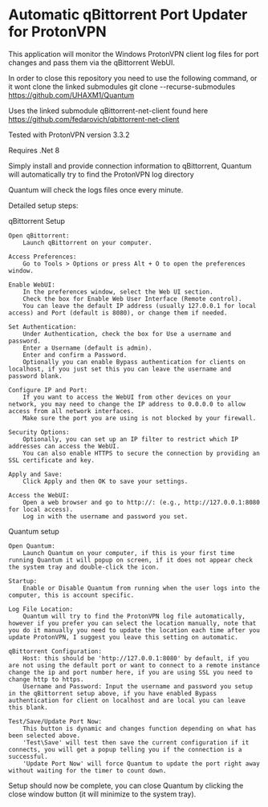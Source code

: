 # Automatic qBittorrent Port Updater for ProtonVPN

This application will monitor the Windows ProtonVPN client log files for port changes and pass them via the qBittorrent WebUI.

In order to close this repository you need to use the following command, or it wont clone the linked submodules
git clone --recurse-submodules https://github.com/UHAXM1/Quantum

Uses the linked submodule qBittorrent-net-client found here
https://github.com/fedarovich/qbittorrent-net-client

Tested with ProtonVPN version 3.3.2

Requires .Net 8

Simply install and provide connection information to qBittorrent, Quantum will automatically try to find the ProtonVPN log directory

Quantum will check the logs files once every minute.

Detailed setup steps:

qBittorrent Setup

	Open qBittorrent:
		Launch qBittorrent on your computer.
 
	Access Preferences:
		Go to Tools > Options or press Alt + O to open the preferences window.

	Enable WebUI:
		In the preferences window, select the Web UI section.
		Check the box for Enable Web User Interface (Remote control).
		You can leave the default IP address (usually 127.0.0.1 for local access) and Port (default is 8080), or change them if needed.

	Set Authentication:
		Under Authentication, check the box for Use a username and password.
		Enter a Username (default is admin).
		Enter and confirm a Password.
		Optionally you can enable Bypass authentication for clients on localhost, if you just set this you can leave the username and password blank.

	Configure IP and Port:
		If you want to access the WebUI from other devices on your network, you may need to change the IP address to 0.0.0.0 to allow access from all network interfaces.
		Make sure the port you are using is not blocked by your firewall.

	Security Options:
		Optionally, you can set up an IP filter to restrict which IP addresses can access the WebUI.
		You can also enable HTTPS to secure the connection by providing an SSL certificate and key.

	Apply and Save:
		Click Apply and then OK to save your settings.

	Access the WebUI:
		Open a web browser and go to http://: (e.g., http://127.0.0.1:8080 for local access).
		Log in with the username and password you set.
	
Quantum setup

	Open Quantum:
		Launch Quantum on your computer, if this is your first time running Quantum it will popup on screen, if it does not appear check the system tray and double-click the icon.
		
	Startup:
		Enable or Disable Quantum from running when the user logs into the computer, this is account specific.
		
	Log File Location:
		Quantum will try to find the ProtonVPN log file automatically, however if you prefer you can select the location manually, note that you do it manually you need to update the location each time after you update ProtonVPN, I suggest you leave this setting on automatic.
		
	qBittorrent Configuration:
		Host: this should be 'http://127.0.0.1:8080' by default, if you are not using the default port or want to connect to a remote instance change the ip and port number here, if you are using SSL you need to change http to https.
		Username and Password: Input the username and password you setup in the qBittorrent setup above, if you have enabled Bypass authentication for client on localhost and are local you can leave this blank.
		
	Test/Save/Update Port Now:
		This button is dynamic and changes function depending on what has been selected above.
		'Test\Save' will test then save the current configuration if it connects, you will get a popup telling you if the connection is a successful.
		'Update Port Now' will force Quantum to update the port right away without waiting for the timer to count down.

Setup should now be complete, you can close Quantum by clicking the close window button (it will minimize to the system tray).